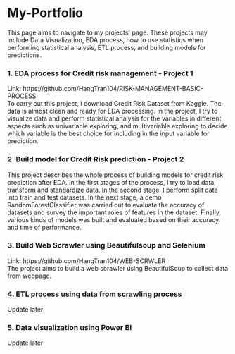 <h1 style = 'color:'darkblue; text-align:center'>My-Portfolio</h1>
This page aims to navigate to my projects' page. These projects may include Data Visualization, EDA process, how to use statistics when performing statistical analysis, ETL process, and building models for predictions.

<h3 style = 'color:'black; text-align:left'>1. EDA process for Credit risk management - Project 1</h3> 
Link: https://github.com/HangTran104/RISK-MANAGEMENT-BASIC-PROCESS
<br>
To carry out this project, I download Credit Risk Dataset from Kaggle. The data is almost clean and ready for EDA processing. In the project, I try to visualize data and perform statistical analysis for the variables in different aspects such as univariable exploring, and multivariable exploring to decide which variable is the best choice for including in the input variable for prediction.

<h3 style = 'color:'black; text-align:left'>2. Build model for Credit Risk prediction - Project 2</h3> 
This project describes the whole process of building models for credit risk prediction after EDA. In the first stages of the process, I try to load data, transform and standardize data. In the second stage, I perform split data into train and test datasets. In the next stage, a demo RandomForestClassifier was carried out to evaluate the accuracy of datasets and survey the important roles of features in the dataset. Finally, various kinds of models was built and evaluated based on their accuracy and time of performance.

<h3 style = 'color:'black; text-align:left'>3. Build Web Scrawler using Beautifulsoup and Selenium</h3> 
Link: https://github.com/HangTran104/WEB-SCRWLER
<br>
The project aims to build a web scrawler using BeautifulSoup to collect data from webpage.

<h3 style = 'color:'black; text-align:left'>4. ETL process using data from scrawling process</h3> 
Update later


<h3 style = 'color:'black; text-align:left'>5. Data visualization using Power BI</h3>  
Update later
